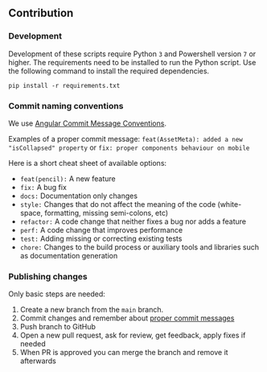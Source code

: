 ## Contribution

### Development

Development of these scripts require Python `3` and Powershell version `7` or higher. The requirements need to be installed to run the Python script. Use the following command to install the required dependencies.

`pip install -r requirements.txt`

### Commit naming conventions

We use [Angular Commit Message Conventions](https://github.com/angular/angular.js/blob/master/DEVELOPERS.md#-git-commit-guidelines).

Examples of a proper commit message:
`feat(AssetMeta): added a new "isCollapsed" property`
or
`fix: proper components behaviour on mobile`

Here is a short cheat sheet of available options:

* `feat(pencil):` A new feature
* `fix:` A bug fix
* `docs:` Documentation only changes
* `style:` Changes that do not affect the meaning of the code (white-space, formatting, missing semi-colons, etc)
* `refactor:` A code change that neither fixes a bug nor adds a feature
* `perf:` A code change that improves performance
* `test:` Adding missing or correcting existing tests
* `chore:` Changes to the build process or auxiliary tools and libraries such as documentation generation

### Publishing changes

Only basic steps are needed:

1. Create a new branch from the `main` branch.
2. Commit changes and remember about [proper commit messages](#commit-naming-conventions)
3. Push branch to GitHub
4. Open a new pull request, ask for review, get feedback, apply fixes if needed
5. When PR is approved you can merge the branch and remove it afterwards
